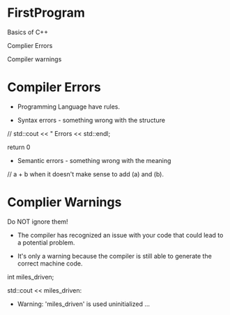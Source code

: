 # FirstProgram
 Basics of C++

 Complier Errors

 Compiler warnings
 
# Compiler Errors

* Programming Language have rules.

* Syntax errors - something wrong with the structure

// std::cout << " Errors << std::endl;

return 0

* Semantic errors - something wrong with the meaning

// a + b    when it doesn't make sense to add (a) and (b).

# Complier Warnings 
Do NOT ignore them!

* The compiler has recognized an issue with your code that could lead to a potential problem.

* It's only a warning because the compiler is still able to generate the correct machine code.

int miles_driven;

  std::cout << miles_driven:

 * Warning: 'miles_driven' is used uninitialized ...
  
